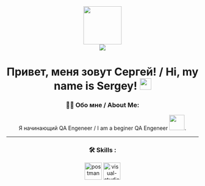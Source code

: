 <div id="header" align="center">
  <img src="https://media.giphy.com/media/qJ97EAEF91OJNmNZpY/giphy.gif" width="100"/>
</div>

<div id="badges" align="center">
  <a href="mailto:analyzethat@inbox.ru">
    <img src="https://img.shields.io/badge/Mail-D14836?style=for-the-badge&logo=gmail&logoColor=white"/>
  </a>
</div>

<div id="counter" align="center">
<img src="https://komarev.com/ghpvc/?username=TerentyeSergey&style=flat-square&color=blue" alt=""/>
<div>
  
<h1>
  Привет, меня зовут Сергей! / Hi, my name is Sergey!
  <img src="https://media.giphy.com/media/hvRJCLFzcasrR4ia7z/giphy.gif" width="30px"/>
</h1>


### :man_technologist:  Обо мне / About Me:
  Я начинающий QA Engeneer / I am a beginer QA Engeneer <img src="https://media.giphy.com/media/ZdO1mXD9kgpCslD5ka/giphy.gif" width="40">.

---
### :hammer_and_wrench: Skills :

<div>
 <img src="https://github.com/GerardPuigl/TechnologyStackIcons/blob/main/Logos/postman.svg" alt="postman" align="centre" height="45px"></img>
 <img src="https://github.com/GerardPuigl/TechnologyStackIcons/blob/main/Logos/visual-studio-code.svg" alt="visual-studio-code" align="centre" height="45px"></img>
</div>
